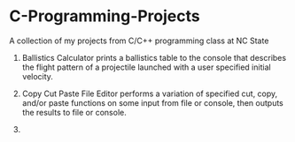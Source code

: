# C-Programming-Projects
A collection of my projects from C/C++ programming class at NC State

1. Ballistics Calculator prints a ballistics table to the console that describes the flight pattern of
    a projectile launched with a user specified initial velocity.
    
2. Copy Cut Paste File Editor performs a variation of specified cut, copy, and/or paste functions
    on some input from file or console, then outputs the results to file or console.
    
3. 
